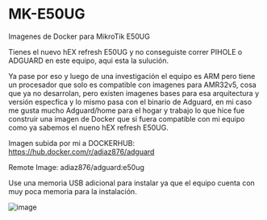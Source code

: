 # MK-E50UG
Imagenes de Docker para MikroTik E50UG

Tienes el nuevo hEX refresh E50UG y no conseguiste correr PIHOLE o ADGUARD en este equipo, aqui esta la sulución.

Ya pase por eso y luego de una investigación el equipo es ARM pero tiene un procesador que solo es compatible con imagenes para AMR32v5, cosa que ya no desarrolan, pero existen imagenes bases para esa arquitectura y versión especfica y lo mismo pasa con el binario de Adguard, en mi caso me gusta mucho Adguard/home para el hogar y trabajo lo que hice fue construir una imagen de Docker que si fuera compatible con mi equipo como ya sabemos el nueno hEX refresh E50UG.

Imagen subida por mi a DOCKERHUB: https://hub.docker.com/r/adiaz876/adguard

Remote Image: adiaz876/adguard:e50ug

Use una memoria USB adicional para instalar ya que el equipo cuenta con muy poca memoria para la instalación.

![image](https://github.com/user-attachments/assets/d2047530-0c4b-4f0e-bee5-248a2b6e3347)
